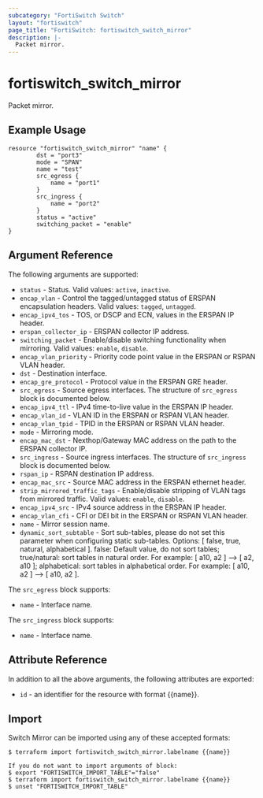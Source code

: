 ```yaml
---
subcategory: "FortiSwitch Switch"
layout: "fortiswitch"
page_title: "FortiSwitch: fortiswitch_switch_mirror"
description: |-
  Packet mirror.
---
```


# fortiswitch_switch_mirror
Packet mirror.

## Example Usage

```hcl
resource "fortiswitch_switch_mirror" "name" {
        dst = "port3"
        mode = "SPAN"
        name = "test"
        src_egress {
            name = "port1"
        }
        src_ingress {
            name = "port2"
        }
        status = "active"
        switching_packet = "enable"
}
```

## Argument Reference

The following arguments are supported:

* `status` - Status. Valid values: `active`, `inactive`.
* `encap_vlan` - Control the tagged/untagged status of ERSPAN encapsulation headers. Valid values: `tagged`, `untagged`.
* `encap_ipv4_tos` - TOS, or DSCP and ECN, values in the ERSPAN IP header.
* `erspan_collector_ip` - ERSPAN collector IP address.
* `switching_packet` - Enable/disable switching functionality when mirroring. Valid values: `enable`, `disable`.
* `encap_vlan_priority` - Priority code point value in the ERSPAN or RSPAN VLAN header.
* `dst` - Destination interface.
* `encap_gre_protocol` - Protocol value in the ERSPAN GRE header.
* `src_egress` - Source egress interfaces. The structure of `src_egress` block is documented below.
* `encap_ipv4_ttl` - IPv4 time-to-live value in the ERSPAN IP header.
* `encap_vlan_id` - VLAN ID in the ERSPAN or RSPAN VLAN header.
* `encap_vlan_tpid` - TPID in the ERSPAN or RSPAN VLAN header.
* `mode` - Mirroring mode.
* `encap_mac_dst` - Nexthop/Gateway MAC address on the path to the ERSPAN collector IP.
* `src_ingress` - Source ingress interfaces. The structure of `src_ingress` block is documented below.
* `rspan_ip` - RSPAN destination IP address.
* `encap_mac_src` - Source MAC address in the ERSPAN ethernet header.
* `strip_mirrored_traffic_tags` - Enable/disable stripping of VLAN tags from mirrored traffic. Valid values: `enable`, `disable`.
* `encap_ipv4_src` - IPv4 source address in the ERSPAN IP header.
* `encap_vlan_cfi` - CFI or DEI bit in the ERSPAN or RSPAN VLAN header.
* `name` - Mirror session name.
* `dynamic_sort_subtable` - Sort sub-tables, please do not set this parameter when configuring static sub-tables. Options: [ false, true, natural, alphabetical ]. false: Default value, do not sort tables; true/natural: sort tables in natural order. For example: [ a10, a2 ] --> [ a2, a10 ]; alphabetical: sort tables in alphabetical order. For example: [ a10, a2 ] --> [ a10, a2 ].

The `src_egress` block supports:

* `name` - Interface name.

The `src_ingress` block supports:

* `name` - Interface name.


## Attribute Reference

In addition to all the above arguments, the following attributes are exported:
* `id` - an identifier for the resource with format {{name}}.

## Import

Switch Mirror can be imported using any of these accepted formats:
```
$ terraform import fortiswitch_switch_mirror.labelname {{name}}

If you do not want to import arguments of block:
$ export "FORTISWITCH_IMPORT_TABLE"="false"
$ terraform import fortiswitch_switch_mirror.labelname {{name}}
$ unset "FORTISWITCH_IMPORT_TABLE"
```
